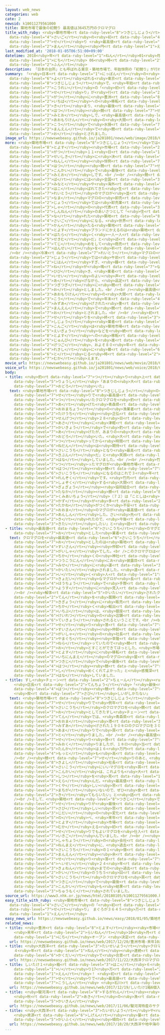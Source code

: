 ```yaml
---
layout: web_news
categories: web
cate: 2
newsid: k10011279561000
title: 築地市場で最後の初競り 最高値は3645万円のクロマグロ
title_with_ruby: <ruby>築地市場<rt data-ruby-level="8">つきじしじょう</rt></ruby>で<ruby>最後<rt
  data-ruby-level="4">さいご</rt></ruby>の<ruby>初<rt data-ruby-level="4">はつ</rt></ruby><ruby>競<rt
  data-ruby-level="7">せ</rt></ruby>り <ruby>最高値<rt data-ruby-level="6">さいこうち</rt></ruby>は3645<ruby>万<rt
  data-ruby-level="2">まん</rt></ruby><ruby>円<rt data-ruby-level="1">えん</rt></ruby>のクロマグロ
last_modified_at: '2018-01-05T06:51:00+09:00'
datetime: 2018<ruby>年<rt data-ruby-level="1">ねん</rt></ruby>01<ruby>月<rt data-ruby-level="1">がつ</rt></ruby>05<ruby>日<rt
  data-ruby-level="1">にち</rt></ruby> 06<ruby>時<rt data-ruby-level="2">じ</rt></ruby>51<ruby>分<rt
  data-ruby-level="2">ふん</rt></ruby>
description: 「日本の台所」とも呼ばれる東京・築地市場で、年始恒例の「初競り」が行われました。ことし１０月に豊洲市場への移転が決まり、最後の初競りとなる見通しで、最高値は青森県の大間港で水揚げされたクロマグロが３６４５万円で競り落とされました。
summary: 「<ruby>日本<rt data-ruby-level="1">にっぽん</rt></ruby>の<ruby>台所<rt data-ruby-level="3">だいどころ</rt></ruby>」とも<ruby>呼<rt
  data-ruby-level="6">よ</rt></ruby>ばれる<ruby>東京<rt data-ruby-level="2">とうきょう</rt></ruby>・<ruby>築地市場<rt
  data-ruby-level="8">つきじしじょう</rt></ruby>で、<ruby>年始<rt data-ruby-level="3">ねんし</rt></ruby><ruby>恒例<rt
  data-ruby-level="7">こうれい</rt></ruby>の「<ruby>初<rt data-ruby-level="4">はつ</rt></ruby><ruby>競<rt
  data-ruby-level="7">せ</rt></ruby>り」が<ruby>行<rt data-ruby-level="2">おこな</rt></ruby>われました。ことし１０<ruby>月<rt
  data-ruby-level="1">がつ</rt></ruby>に<ruby>豊洲<rt data-ruby-level="8">とよす</rt></ruby><ruby>市場<rt
  data-ruby-level="2">いちば</rt></ruby>への<ruby>移転<rt data-ruby-level="5">いてん</rt></ruby>が<ruby>決<rt
  data-ruby-level="3">き</rt></ruby>まり、<ruby>最後<rt data-ruby-level="4">さいご</rt></ruby>の<ruby>初<rt
  data-ruby-level="4">はつ</rt></ruby><ruby>競<rt data-ruby-level="7">せ</rt></ruby>りとなる<ruby>見通<rt
  data-ruby-level="2">みとお</rt></ruby>しで、<ruby>最高値<rt data-ruby-level="6">さいこうち</rt></ruby>は<ruby>青森県<rt
  data-ruby-level="3">あおもりけん</rt></ruby>の<ruby>大間<rt data-ruby-level="2">おおま</rt></ruby><ruby>港<rt
  data-ruby-level="3">こう</rt></ruby>で<ruby>水揚<rt data-ruby-level="7">みずあ</rt></ruby>げされたクロマグロが３６４５<ruby>万円<rt
  data-ruby-level="2">まんえん</rt></ruby>で<ruby>競<rt data-ruby-level="7">せ</rt></ruby>り<ruby>落<rt
  data-ruby-level="7">お</rt></ruby>とされました。
image_url: https://newswebeasy.github.io/ja201801/news/web/image/2018/01/05/K10011279561_1801051704_1801051715_01_03.jpg
more: <ruby>築地市場<rt data-ruby-level="8">つきじしじょう</rt></ruby>では<ruby>移転先<rt data-ruby-level="5">いてんさき</rt></ruby>の<ruby>豊洲<rt
  data-ruby-level="8">とよす</rt></ruby><ruby>市場<rt data-ruby-level="2">いちば</rt></ruby>のオープンが、ことし１０<ruby>月<rt
  data-ruby-level="1">がつ</rt></ruby>１１<ruby>日<rt data-ruby-level="1">にち</rt></ruby>に<ruby>正式<rt
  data-ruby-level="3">せいしき</rt></ruby>に<ruby>決<rt data-ruby-level="3">き</rt></ruby>まったことから、<ruby>年始<rt
  data-ruby-level="3">ねんし</rt></ruby><ruby>恒例<rt data-ruby-level="7">こうれい</rt></ruby>の<ruby>初<rt
  data-ruby-level="4">はつ</rt></ruby><ruby>競<rt data-ruby-level="7">せ</rt></ruby>りは<ruby>今回<rt
  data-ruby-level="2">こんかい</rt></ruby>で<ruby>最後<rt data-ruby-level="4">さいご</rt></ruby>となる<ruby>見通<rt
  data-ruby-level="2">みとお</rt></ruby>しです。<br /><br /><ruby>競<rt data-ruby-level="7">せ</rt></ruby>り<ruby>場<rt
  data-ruby-level="7">ば</rt></ruby>には<ruby>全国<rt data-ruby-level="3">ぜんこく</rt></ruby>の<ruby>港<rt
  data-ruby-level="3">みなと</rt></ruby>や<ruby>海外<rt data-ruby-level="2">かいがい</rt></ruby>から<ruby>運<rt
  data-ruby-level="3">はこ</rt></ruby>ばれてきた<ruby>生<rt data-ruby-level="1">なま</rt></ruby>や<ruby>冷凍<rt
  data-ruby-level="7">れいとう</rt></ruby>のマグロが<ruby>並<rt data-ruby-level="6">なら</rt></ruby>び、このうち、<ruby>生<rt
  data-ruby-level="1">なま</rt></ruby>マグロの<ruby>卸売<rt data-ruby-level="7">おろしうり</rt></ruby><ruby>場<rt
  data-ruby-level="2">じょう</rt></ruby>では<ruby>卸売業<rt data-ruby-level="7">おろしうりぎょう</rt></ruby><ruby>者<rt
  data-ruby-level="3">しゃ</rt></ruby>の<ruby>代表<rt data-ruby-level="3">だいひょう</rt></ruby>が<ruby>新年<rt
  data-ruby-level="2">しんねん</rt></ruby>のあいさつとして「<ruby>住<rt data-ruby-level="5">す</rt></ruby>み<ruby>慣<rt
  data-ruby-level="5">な</rt></ruby>れた<ruby>築地<rt data-ruby-level="8">つきじ</rt></ruby>でのあいさつもことしが<ruby>最後<rt
  data-ruby-level="4">さいご</rt></ruby>になる。<ruby>世界<rt data-ruby-level="3">せかい</rt></ruby>に<ruby>冠<rt
  data-ruby-level="7">かん</rt></ruby>たる<ruby>築地<rt data-ruby-level="8">つきじ</rt></ruby>ブランドを<ruby>豊洲<rt
  data-ruby-level="8">とよす</rt></ruby>ブランドにかえるのは<ruby>築地<rt data-ruby-level="8">つきじ</rt></ruby>で<ruby>働<rt
  data-ruby-level="4">はたら</rt></ruby>く<ruby>一人一人<rt data-ruby-level="8">ひとりひとり</rt></ruby>の<ruby>責務<rt
  data-ruby-level="5">せきむ</rt></ruby>だ」と<ruby>述<rt data-ruby-level="5">の</rt></ruby>べ、<ruby>手締<rt
  data-ruby-level="7">てじ</rt></ruby>めをして<ruby>商売<rt data-ruby-level="3">しょうばい</rt></ruby><ruby>繁盛<rt
  data-ruby-level="7">はんせい</rt></ruby>を<ruby>祈<rt data-ruby-level="7">いの</rt></ruby>りました。<br
  /><br /><ruby>冷凍<rt data-ruby-level="7">れいとう</rt></ruby>マグロの<ruby>卸売<rt data-ruby-level="7">おろしう</rt></ruby>り<ruby>場<rt
  data-ruby-level="2">じょう</rt></ruby>では<ruby>午前<rt data-ruby-level="2">ごぜん</rt></ruby>５<ruby>時半<rt
  data-ruby-level="2">じはん</rt></ruby>すぎ、<ruby>鐘<rt data-ruby-level="7">かね</rt></ruby>の<ruby>音<rt
  data-ruby-level="7">ね</rt></ruby>が<ruby>鳴<rt data-ruby-level="7">な</rt></ruby>り<ruby>響<rt
  data-ruby-level="7">ひび</rt></ruby>き、<ruby>業者<rt data-ruby-level="3">ぎょうしゃ</rt></ruby>たちが<ruby>威勢<rt
  data-ruby-level="7">いせい</rt></ruby>のよい<ruby>声<rt data-ruby-level="2">こえ</rt></ruby>を<ruby>上<rt
  data-ruby-level="1">あ</rt></ruby>げながら、<ruby>品定<rt data-ruby-level="3">しなさだ</rt></ruby>めしたマグロを<ruby>次々<rt
  data-ruby-level="3">つぎつぎ</rt></ruby>に<ruby>競<rt data-ruby-level="7">せ</rt></ruby>り<ruby>落<rt
  data-ruby-level="7">お</rt></ruby>としました。<br /><br /><ruby>最高値<rt data-ruby-level="6">さいこうち</rt></ruby>となったのは、<ruby>青森県<rt
  data-ruby-level="3">あおもりけん</rt></ruby>の<ruby>大間<rt data-ruby-level="2">おおま</rt></ruby><ruby>港<rt
  data-ruby-level="3">こう</rt></ruby>で<ruby>年末<rt data-ruby-level="4">ねんまつ</rt></ruby>に<ruby>水揚<rt
  data-ruby-level="7">みずあ</rt></ruby>げされた<ruby>重<rt data-ruby-level="3">おも</rt></ruby>さ４０５キロのクロマグロで、３６４５<ruby>万円<rt
  data-ruby-level="2">まんえん</rt></ruby>で<ruby>競<rt data-ruby-level="7">せ</rt></ruby>り<ruby>落<rt
  data-ruby-level="7">お</rt></ruby>とされました。<br /><br /><ruby>初<rt data-ruby-level="4">はつ</rt></ruby><ruby>競<rt
  data-ruby-level="7">せ</rt></ruby>りを<ruby>終<rt data-ruby-level="3">お</rt></ruby>え、<ruby>市場<rt
  data-ruby-level="2">しじょう</rt></ruby><ruby>業者<rt data-ruby-level="3">ぎょうしゃ</rt></ruby>たちは<ruby>今後<rt
  data-ruby-level="2">こんご</rt></ruby>は<ruby>築地市場<rt data-ruby-level="8">つきじしじょう</rt></ruby>での<ruby>営業<rt
  data-ruby-level="5">えいぎょう</rt></ruby>などを<ruby>続<rt data-ruby-level="4">つづ</rt></ruby>けながら<ruby>豊洲<rt
  data-ruby-level="8">とよす</rt></ruby>への<ruby>移転<rt data-ruby-level="5">いてん</rt></ruby>の<ruby>準備<rt
  data-ruby-level="5">じゅんび</rt></ruby>を<ruby>進<rt data-ruby-level="3">すす</rt></ruby>めることになり、１０か<ruby>月後<rt
  data-ruby-level="2">げつご</rt></ruby>、およそ８０<ruby>年<rt data-ruby-level="1">ねん</rt></ruby>の<ruby>歴史<rt
  data-ruby-level="4">れきし</rt></ruby>に<ruby>幕<rt data-ruby-level="6">まく</rt></ruby>を<ruby>閉<rt
  data-ruby-level="6">と</rt></ruby>じる<ruby>時<rt data-ruby-level="2">とき</rt></ruby>を<ruby>迎<rt
  data-ruby-level="7">むか</rt></ruby>えます。
movie_url: https://newswebeasy.github.io/ja201801/news/web/movie/2018/01/05/k10011279561_201801051704_201801051715.mp4
voice_url: https://newswebeasy.github.io/ja201801/news/web/voice/2018/01/05/k10011279561_201801051704_201801051715.mp3
body:
- title: <ruby>釣<rt data-ruby-level="7">つ</rt></ruby>り<ruby>上<rt data-ruby-level="7">あ</rt></ruby>げた<ruby>漁師<rt
    data-ruby-level="5">りょうし</rt></ruby>「あまりの<ruby>大<rt data-ruby-level="1">おお</rt></ruby>きさに<ruby>驚<rt
    data-ruby-level="7">おどろ</rt></ruby>いた」
  text: <ruby>築地市場<rt data-ruby-level="8">つきじしじょう</rt></ruby>の<ruby>初<rt data-ruby-level="4">はつ</rt></ruby><ruby>競<rt
    data-ruby-level="7">せ</rt></ruby>りで<ruby>最高値<rt data-ruby-level="6">さいこうち</rt></ruby>が<ruby>付<rt
    data-ruby-level="4">つ</rt></ruby>いたクロマグロを<ruby>釣<rt data-ruby-level="7">つ</rt></ruby>り<ruby>上<rt
    data-ruby-level="7">あ</rt></ruby>げた<ruby>青森県<rt data-ruby-level="3">あおもりけん</rt></ruby><ruby>大間町<rt
    data-ruby-level="2">おおまちょう</rt></ruby>の<ruby>漁業者<rt data-ruby-level="4">ぎょぎょうしゃ</rt></ruby><ruby>竹内<rt
    data-ruby-level="2">たけうち</rt></ruby><ruby>正弘<rt data-ruby-level="8">まさひろ</rt></ruby>さん（６６）は「<ruby>先月<rt
    data-ruby-level="1">せんげつ</rt></ruby>２８<ruby>日<rt data-ruby-level="1">にち</rt></ruby>の<ruby>朝<rt
    data-ruby-level="2">あさ</rt></ruby>に<ruby>津軽<rt data-ruby-level="7">つがる</rt></ruby><ruby>海峡<rt
    data-ruby-level="7">かいきょう</rt></ruby>で<ruby>釣<rt data-ruby-level="7">つ</rt></ruby>り<ruby>上<rt
    data-ruby-level="7">あ</rt></ruby>げたが、あまりの<ruby>大<rt data-ruby-level="1">おお</rt></ruby>きさに<ruby>驚<rt
    data-ruby-level="7">おどろ</rt></ruby>いた。<ruby>大<rt data-ruby-level="1">おお</rt></ruby>きすぎたし、<ruby>釣<rt
    data-ruby-level="7">つ</rt></ruby>ってから<ruby>時間<rt data-ruby-level="2">じかん</rt></ruby>もたっているので<ruby>値段<rt
    data-ruby-level="6">ねだん</rt></ruby>は<ruby>期待<rt data-ruby-level="3">きたい</rt></ruby>していなかったが、<ruby>最高値<rt
    data-ruby-level="6">さいこうち</rt></ruby>となり<ruby>最高<rt data-ruby-level="4">さいこう</rt></ruby>の<ruby>気分<rt
    data-ruby-level="2">きぶん</rt></ruby>だ」と<ruby>笑顔<rt data-ruby-level="7">えがお</rt></ruby>で<ruby>話<rt
    data-ruby-level="2">はな</rt></ruby>していました。<br /><br /><ruby>竹内<rt data-ruby-level="2">たけうち</rt></ruby>さんの<ruby>釣<rt
    data-ruby-level="7">つ</rt></ruby>ったマグロが<ruby>築地市場<rt data-ruby-level="8">つきじしじょう</rt></ruby>の<ruby>初<rt
    data-ruby-level="4">はつ</rt></ruby><ruby>競<rt data-ruby-level="7">せ</rt></ruby>りで<ruby>最高値<rt
    data-ruby-level="6">さいこうち</rt></ruby>になるのはこれで３<ruby>年<rt data-ruby-level="1">ねん</rt></ruby><ruby>連続<rt
    data-ruby-level="4">れんぞく</rt></ruby>です。<ruby>竹内<rt data-ruby-level="2">たけうち</rt></ruby>さんが<ruby>所属<rt
    data-ruby-level="5">しょぞく</rt></ruby>する<ruby>大間<rt data-ruby-level="2">おおま</rt></ruby><ruby>漁業<rt
    data-ruby-level="4">ぎょぎょう</rt></ruby><ruby>協同組合<rt data-ruby-level="4">きょうどうくみあい</rt></ruby>の<ruby>田中<rt
    data-ruby-level="1">たなか</rt></ruby><ruby>勝<rt data-ruby-level="8">まさる</rt></ruby><ruby>組合長<rt
    data-ruby-level="2">くみあいちょう</rt></ruby>（７２）は「ことしは<ruby>出荷<rt data-ruby-level="7">しゅっか</rt></ruby>した<ruby>数<rt
    data-ruby-level="2">かず</rt></ruby>が<ruby>多<rt data-ruby-level="2">おお</rt></ruby>かったので<ruby>高値<rt
    data-ruby-level="6">たかね</rt></ruby>がつくか<ruby>不安<rt data-ruby-level="4">ふあん</rt></ruby>だったが、<ruby>大間<rt
    data-ruby-level="2">おおま</rt></ruby>のマグロが<ruby>最高値<rt data-ruby-level="6">さいこうち</rt></ruby>になり<ruby>安心<rt
    data-ruby-level="3">あんしん</rt></ruby>した。さい<ruby>先<rt data-ruby-level="1">さき</rt></ruby>のいいスタートを<ruby>切<rt
    data-ruby-level="2">き</rt></ruby>れたので、<ruby>今後<rt data-ruby-level="2">こんご</rt></ruby>も<ruby>期待<rt
    data-ruby-level="3">きたい</rt></ruby>したい」と<ruby>話<rt data-ruby-level="2">はな</rt></ruby>していました。
- title: <ruby>最高値<rt data-ruby-level="6">さいこうち</rt></ruby>のマグロ<ruby>競<rt data-ruby-level="7">せ</rt></ruby>り<ruby>落<rt
    data-ruby-level="7">お</rt></ruby>とした<ruby>業者<rt data-ruby-level="3">ぎょうしゃ</rt></ruby>は
  text: クロマグロを<ruby>最高値<rt data-ruby-level="6">さいこうち</rt></ruby>で<ruby>競<rt data-ruby-level="7">せ</rt></ruby>り<ruby>落<rt
    data-ruby-level="7">お</rt></ruby>としたのは<ruby>築地<rt data-ruby-level="8">つきじ</rt></ruby>の<ruby>水産<rt
    data-ruby-level="4">すいさん</rt></ruby><ruby>仲卸<rt data-ruby-level="7">なかおろし</rt></ruby><ruby>会社<rt
    data-ruby-level="2">がいしゃ</rt></ruby>でした。<br />このクロマグロは<ruby>築地市場<rt data-ruby-level="8">つきじしじょう</rt></ruby><ruby>近<rt
    data-ruby-level="2">ちか</rt></ruby>くの<ruby>神社<rt data-ruby-level="3">じんじゃ</rt></ruby>で<ruby>通行人<rt
    data-ruby-level="2">つうこうにん</rt></ruby>にお<ruby>披露目<rt data-ruby-level="7">ひろめ</rt></ruby>されたあと、<ruby>店<rt
    data-ruby-level="2">みせ</rt></ruby>に<ruby>運<rt data-ruby-level="3">はこ</rt></ruby>ばれ、<ruby>解体<rt
    data-ruby-level="5">かいたい</rt></ruby>されました。<ruby>道<rt data-ruby-level="2">みち</rt></ruby><ruby>行<rt
    data-ruby-level="2">い</rt></ruby>く<ruby>人<rt data-ruby-level="1">ひと</rt></ruby>たちは<ruby>巨大<rt
    data-ruby-level="7">きょだい</rt></ruby>なマグロが<ruby>長<rt data-ruby-level="2">なが</rt></ruby>い<ruby>包丁<rt
    data-ruby-level="4">ほうちょう</rt></ruby>で<ruby>手際<rt data-ruby-level="7">てぎわ</rt></ruby>よく、さばかれていく<ruby>様子<rt
    data-ruby-level="3">ようす</rt></ruby>に<ruby>見入<rt data-ruby-level="1">みい</rt></ruby>っていました。<br
    /><br /><ruby>解体<rt data-ruby-level="5">かいたい</rt></ruby>されたクロマグロはアメリカのニューヨークやロサンゼルスなどですし<ruby>店<rt
    data-ruby-level="2">てん</rt></ruby>を<ruby>展開<rt data-ruby-level="6">てんかい</rt></ruby>する<ruby>企業<rt
    data-ruby-level="7">きぎょう</rt></ruby>に<ruby>販売<rt data-ruby-level="7">はんばい</rt></ruby>されるため、<ruby>近<rt
    data-ruby-level="2">ちか</rt></ruby>く<ruby>輸出<rt data-ruby-level="5">ゆしゅつ</rt></ruby>されるほか、<ruby>一部<rt
    data-ruby-level="3">いちぶ</rt></ruby>は、<ruby>銀座<rt data-ruby-level="6">ぎんざ</rt></ruby>の<ruby>系列<rt
    data-ruby-level="6">けいれつ</rt></ruby>の<ruby>店舗<rt data-ruby-level="7">てんぽ</rt></ruby>でも<ruby>提供<rt
    data-ruby-level="6">ていきょう</rt></ruby>されるということです。<br /><br /><ruby>最高値<rt data-ruby-level="6">さいこうち</rt></ruby>のマグロを<ruby>競<rt
    data-ruby-level="7">せ</rt></ruby>り<ruby>落<rt data-ruby-level="7">お</rt></ruby>とした<ruby>水産<rt
    data-ruby-level="4">すいさん</rt></ruby><ruby>仲卸<rt data-ruby-level="7">なかおろし</rt></ruby><ruby>会社<rt
    data-ruby-level="2">がいしゃ</rt></ruby>の<ruby>社長<rt data-ruby-level="2">しゃちょう</rt></ruby>、<ruby>山口<rt
    data-ruby-level="1">やまぐち</rt></ruby><ruby>幸隆<rt data-ruby-level="8">ゆきたか</rt></ruby>さんは「このマグロを<ruby>狙<rt
    data-ruby-level="7">ねら</rt></ruby>っていたので<ruby>競<rt data-ruby-level="7">せ</rt></ruby>り<ruby>落<rt
    data-ruby-level="7">お</rt></ruby>とすことができてほっとした。<ruby>市場<rt data-ruby-level="2">しじょう</rt></ruby>は<ruby>豊洲<rt
    data-ruby-level="8">とよす</rt></ruby>に<ruby>移転<rt data-ruby-level="5">いてん</rt></ruby>するが、<ruby>一人前<rt
    data-ruby-level="2">いちにんまえ</rt></ruby>のマグロ<ruby>屋<rt data-ruby-level="3">や</rt></ruby>にしてくれた<ruby>築地<rt
    data-ruby-level="8">つきじ</rt></ruby>で<ruby>最後<rt data-ruby-level="4">さいご</rt></ruby>の<ruby>初<rt
    data-ruby-level="4">はつ</rt></ruby><ruby>競<rt data-ruby-level="7">せ</rt></ruby>りを<ruby>締<rt
    data-ruby-level="7">し</rt></ruby>めくくれてよかった」と<ruby>感慨深<rt data-ruby-level="7">かんがいぶか</rt></ruby>げに<ruby>話<rt
    data-ruby-level="2">はな</rt></ruby>していました。
- title: すし<ruby>チェーン<rt data-ruby-level="2">ちぇーん</rt></ruby><ruby>店<rt data-ruby-level="2">てん</rt></ruby>
    <ruby>店長<rt data-ruby-level="2">てんちょう</rt></ruby>「<ruby>最後<rt data-ruby-level="4">さいご</rt></ruby>の<ruby>初<rt
    data-ruby-level="4">はつ</rt></ruby><ruby>競<rt data-ruby-level="7">せ</rt></ruby>り
    <ruby>寂<rt data-ruby-level="7">さび</rt></ruby>しいがしかたない」
  text: <ruby>築地市場<rt data-ruby-level="8">つきじしじょう</rt></ruby>の<ruby>初<rt data-ruby-level="4">はつ</rt></ruby><ruby>競<rt
    data-ruby-level="7">せ</rt></ruby>りで<ruby>例年<rt data-ruby-level="4">れいねん</rt></ruby>、<ruby>最高値<rt
    data-ruby-level="6">さいこうち</rt></ruby>のクロマグロを<ruby>競<rt data-ruby-level="7">せ</rt></ruby>り<ruby>落<rt
    data-ruby-level="7">お</rt></ruby>としてきたすし<ruby>チェーン<rt data-ruby-level="2">ちぇーん</rt></ruby><ruby>店<rt
    data-ruby-level="2">てん</rt></ruby>では、<ruby>青森県<rt data-ruby-level="3">あおもりけん</rt></ruby><ruby>大間<rt
    data-ruby-level="2">おおま</rt></ruby><ruby>港<rt data-ruby-level="3">こう</rt></ruby>で<ruby>水揚<rt
    data-ruby-level="7">みずあ</rt></ruby>げされた１９０キロのクロマグロを３０００<ruby>万円<rt data-ruby-level="2">まんえん</rt></ruby><ruby>余<rt
    data-ruby-level="5">あま</rt></ruby>りで<ruby>買<rt data-ruby-level="3">か</rt></ruby>い<ruby>取<rt
    data-ruby-level="3">と</rt></ruby>りました。<br /><br /><ruby>最高値<rt data-ruby-level="6">さいこうち</rt></ruby>のマグロの<ruby>競<rt
    data-ruby-level="7">せ</rt></ruby>り<ruby>落<rt data-ruby-level="7">お</rt></ruby>としは<ruby>見送<rt
    data-ruby-level="3">みおく</rt></ruby>りましたが、１キロ<ruby>当<rt data-ruby-level="2">あ</rt></ruby>たりの<ruby>単価<rt
    data-ruby-level="5">たんか</rt></ruby>は１６<ruby>万円<rt data-ruby-level="2">まんえん</rt></ruby>と<ruby>最<rt
    data-ruby-level="4">もっと</rt></ruby>も<ruby>高<rt data-ruby-level="2">たか</rt></ruby>くなっています。<br
    /><br /><ruby>競<rt data-ruby-level="7">せ</rt></ruby>りのあと、<ruby>木村<rt data-ruby-level="1">きむら</rt></ruby><ruby>清<rt
    data-ruby-level="8">きよし</rt></ruby><ruby>社長<rt data-ruby-level="2">しゃちょう</rt></ruby>は「<ruby>最高<rt
    data-ruby-level="4">さいこう</rt></ruby>にいいマグロを<ruby>買<rt data-ruby-level="2">か</rt></ruby>うことができた。<ruby>今回<rt
    data-ruby-level="2">こんかい</rt></ruby>は、これよりも<ruby>大<rt data-ruby-level="1">おお</rt></ruby>きなマグロがあったが、<ruby>質<rt
    data-ruby-level="5">しつ</rt></ruby>を<ruby>見<rt data-ruby-level="1">み</rt></ruby>て<ruby>選<rt
    data-ruby-level="4">えら</rt></ruby>んだ。<ruby>最高値<rt data-ruby-level="6">さいこうち</rt></ruby>ではなく、ちょっと<ruby>悔<rt
    data-ruby-level="7">くや</rt></ruby>しい<ruby>思<rt data-ruby-level="2">おも</rt></ruby>いもあるが、おいしいマグロであることは<ruby>間違<rt
    data-ruby-level="7">まちが</rt></ruby>いないので、ぜひ<ruby>食<rt data-ruby-level="2">た</rt></ruby>べに<ruby>来<rt
    data-ruby-level="2">き</rt></ruby>てもらいたい」と<ruby>話<rt data-ruby-level="2">はな</rt></ruby>していました。<br
    /><br />そして、<ruby>築地<rt data-ruby-level="8">つきじ</rt></ruby>での<ruby>初<rt data-ruby-level="4">はつ</rt></ruby><ruby>競<rt
    data-ruby-level="7">せ</rt></ruby>りが<ruby>最後<rt data-ruby-level="4">さいご</rt></ruby>となることについては「<ruby>寂<rt
    data-ruby-level="7">さび</rt></ruby>しい<ruby>思<rt data-ruby-level="2">おも</rt></ruby>いもあるが、<ruby>時代<rt
    data-ruby-level="3">じだい</rt></ruby>の<ruby>変化<rt data-ruby-level="4">へんか</rt></ruby>なのでしかたない」と<ruby>述<rt
    data-ruby-level="5">の</rt></ruby>べ、<ruby>来年<rt data-ruby-level="2">らいねん</rt></ruby>、<ruby>豊洲<rt
    data-ruby-level="8">とよす</rt></ruby><ruby>市場<rt data-ruby-level="2">いちば</rt></ruby>で<ruby>迎<rt
    data-ruby-level="7">むか</rt></ruby>える<ruby>初<rt data-ruby-level="4">はつ</rt></ruby><ruby>競<rt
    data-ruby-level="7">せ</rt></ruby>りでもよいマグロを<ruby>仕入<rt data-ruby-level="3">しい</rt></ruby>れたいと<ruby>意気込<rt
    data-ruby-level="7">いきご</rt></ruby>んでいました。<br /><br /><ruby>木村<rt data-ruby-level="1">きむら</rt></ruby><ruby>社長<rt
    data-ruby-level="2">しゃちょう</rt></ruby>の<ruby>会社<rt data-ruby-level="2">かいしゃ</rt></ruby>では５<ruby>年前<rt
    data-ruby-level="2">ねんまえ</rt></ruby>に、<ruby>過去<rt data-ruby-level="5">かこ</rt></ruby><ruby>最高値<rt
    data-ruby-level="6">さいこうち</rt></ruby>の１<ruby>億<rt data-ruby-level="4">おく</rt></ruby>５０００<ruby>万円<rt
    data-ruby-level="2">まんえん</rt></ruby><ruby>余<rt data-ruby-level="5">あま</rt></ruby>りで<ruby>競<rt
    data-ruby-level="7">せ</rt></ruby>り<ruby>落<rt data-ruby-level="7">お</rt></ruby>とすなど、<ruby>平成<rt
    data-ruby-level="4">へいせい</rt></ruby>２４<ruby>年<rt data-ruby-level="1">ねん</rt></ruby>から<ruby>去年<rt
    data-ruby-level="3">きょねん</rt></ruby>までの<ruby>過去<rt data-ruby-level="5">かこ</rt></ruby>６<ruby>回<rt
    data-ruby-level="2">かい</rt></ruby>のうち５<ruby>回<rt data-ruby-level="2">かい</rt></ruby>、<ruby>最高値<rt
    data-ruby-level="6">さいこうち</rt></ruby>のクロマグロを<ruby>買<rt data-ruby-level="2">か</rt></ruby>っていて、<ruby>築地<rt
    data-ruby-level="8">つきじ</rt></ruby>で<ruby>最後<rt data-ruby-level="4">さいご</rt></ruby>となる<ruby>今回<rt
    data-ruby-level="2">こんかい</rt></ruby>も<ruby>結果<rt data-ruby-level="4">けっか</rt></ruby>が<ruby>注目<rt
    data-ruby-level="3">ちゅうもく</rt></ruby>されていました。
source_url: https://www3.nhk.or.jp/news/html/20180105/k10011279561000.html
easy_title_with_ruby: <ruby>築地市場<rt data-ruby-level="8">つきじしじょう</rt></ruby>で<ruby>最後<rt
  data-ruby-level="4">さいご</rt></ruby>の「<ruby>初<rt data-ruby-level="4">はつ</rt></ruby><ruby>競<rt
  data-ruby-level="7">せ</rt></ruby>り」 まぐろが３６４５<ruby>万<rt data-ruby-level="2">まん</rt></ruby><ruby>円<rt
  data-ruby-level="1">えん</rt></ruby>
easy_news_url: https://newswebeasy.github.io/news/easy/2018/01/05/築地市場で最後の初競り-まぐろが3645万円
related_news:
- title: <ruby>豊洲<rt data-ruby-level="8">とよす</rt></ruby><ruby>市場<rt data-ruby-level="2">しじょう</rt></ruby>
    <ruby>来年<rt data-ruby-level="2">らいねん</rt></ruby>10<ruby>月<rt data-ruby-level="1">がつ</rt></ruby>11<ruby>日<rt
    data-ruby-level="1">にち</rt></ruby>オープン <ruby>決定<rt data-ruby-level="3">けってい</rt></ruby>
  url: https://newswebeasy.github.io/news/web/2017/12/20/豊洲市場-来年10月11日オープン-決定
- title: <ruby>大西洋<rt data-ruby-level="3">たいせいよう</rt></ruby>クロマグロ <ruby>漁獲枠<rt data-ruby-level="7">ぎょかくわく</rt></ruby>
    ４<ruby>年<rt data-ruby-level="1">ねん</rt></ruby><ruby>連続<rt data-ruby-level="4">れんぞく</rt></ruby><ruby>拡大<rt
    data-ruby-level="6">かくだい</rt></ruby>で<ruby>合意<rt data-ruby-level="3">ごうい</rt></ruby>
  url: https://newswebeasy.github.io/news/web/2017/11/22/大西洋クロマグロ-漁獲枠-4年連続拡大で合意
- title: しいたけ１<ruby>箱<rt data-ruby-level="3">はこ</rt></ruby>６<ruby>個<rt data-ruby-level="5">こ</rt></ruby><ruby>入<rt
    data-ruby-level="1">い</rt></ruby>り17<ruby>万<rt data-ruby-level="2">まん</rt></ruby><ruby>円<rt
    data-ruby-level="1">えん</rt></ruby>！ <ruby>初<rt data-ruby-level="4">はつ</rt></ruby><ruby>競<rt
    data-ruby-level="7">せ</rt></ruby>りで<ruby>最高値<rt data-ruby-level="6">さいこうち</rt></ruby><ruby>更新<rt
    data-ruby-level="7">こうしん</rt></ruby> <ruby>石川<rt data-ruby-level="1">いしかわ</rt></ruby>
  url: https://newswebeasy.github.io/news/web/2017/12/19/しいたけ1箱6個入り17万円-初競りで最高値更新-石川
- title: <ruby>駿河湾<rt data-ruby-level="8">するがわん</rt></ruby><ruby>特産<rt data-ruby-level="4">とくさん</rt></ruby>のサクラエビ
    <ruby>秋<rt data-ruby-level="2">あき</rt></ruby>の<ruby>漁<rt data-ruby-level="4">りょう</rt></ruby>が<ruby>解禁<rt
    data-ruby-level="5">かいきん</rt></ruby>
  url: https://newswebeasy.github.io/news/web/2017/11/06/駿河湾特産のサクラエビ-秋の漁が解禁
- title: <ruby>大西洋<rt data-ruby-level="3">たいせいよう</rt></ruby>や<ruby>地中海<rt data-ruby-level="2">ちちゅうかい</rt></ruby>のクロマグロ
    <ruby>資源<rt data-ruby-level="6">しげん</rt></ruby><ruby>量<rt data-ruby-level="4">りょう</rt></ruby>が<ruby>回復<rt
    data-ruby-level="5">かいふく</rt></ruby><ruby>傾向<rt data-ruby-level="7">けいこう</rt></ruby>
  url: https://newswebeasy.github.io/news/web/2017/10/20/大西洋や地中海のクロマグロ-資源量が回復傾向
...
```

